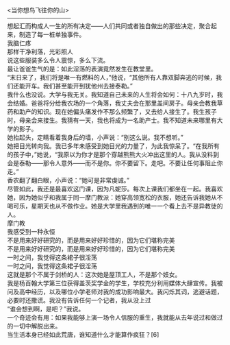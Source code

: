 <当你想鸟飞往你的山>  
───────────────  
想起汇而构成人一生的所有决定——人们共同或者独自做出的那些决定，聚合起来，制造了每一桩单独事件。  
我脑仁疼  
那样干净利落，光彩照人  
说这些服装多么令人震惊，多么下流。  
最让爸爸生气的是：如此淫荡的表演竟然发生在教堂里。  
“末日来了，我们将是唯一有燃料的人，”他说，“其他所有人靠双脚奔逃的时候，我们还能开车。我们甚至能开到犹他州去接泰勒。”  
我什么也没说。大学与我无关。我知道自己未来的人生将会如何：十八九岁时，我会结婚。爸爸将分给我农场的一个角落，我丈夫会在那里盖间房子。母亲会教我草药和助产的知识。现在她偏头痛发作不那么频繁了，又去给人接生了。我生孩子时，母亲会来接生。我猜有一天，我也将成为一名助产士。我不知道未来哪里有大学的影子。  
她抬起头，定睛看着我身后的墙，小声说：“别这么说。我不想听。”  
她把目光转向我。我已多年未感受到她目光的力量了，为此我惊呆了。“在我所有的孩子中，”她说，“我原以为你才是那个穿越熊熊大火冲出这里的人。我从没料到会是泰勒——那令人意外——而不是你。你不要留下。走吧。不要让任何事阻止你走。”  
香农翻了翻白眼，小声说：“她可是非常虔诚。”  
尽管如此，我还是最喜欢这门课，因为凡妮莎。每次上课我们都坐在一起。我喜欢她，因为她似乎和我属于同一摩门教派：她穿高领宽松的衣服，她还告诉我她从不喝可乐，星期天也从不做作业。她是大学里我遇到的唯一一个看上去不是异教徒的人。  
摩门教  
我感受到一种永恒  
不是用来好好研究的，而是用来好好珍惜的，因为它们堪称完美  
不是用来好好研究的，而是用来好好珍惜的，因为它们堪称完美  
一时之间，我觉得这条裙子很淫荡  
一时之间，我觉得这条裙子很淫荡  
这就是那个不属于剑桥的人：这次她是屋顶工人，不是那个妓女。  
我是杨百翰大学第三位获得盖茨奖学金的学生，学校充分利用媒体大肆宣传。我被问及高中经历，以及哪位小学老师对我的成功影响最大。我闪烁其词，逃避话题，必要时还撒谎。我没有告诉任何一个记者，我从没上过  
“谁会想到啊，是吧？”我说。  
一个奇迹会有用：如果我能够上演一场令人信服的重生，我就能从去年说过和做过的一切中解脱出来。  
当生活本身已经如此荒唐，谁知道什么才能算作疯狂？[6]  
